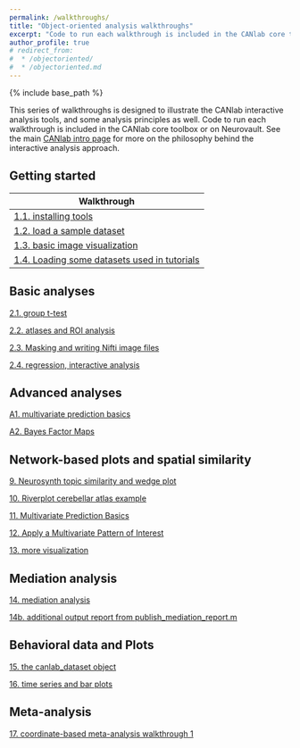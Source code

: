 ```yaml
---
permalink: /walkthroughs/
title: "Object-oriented analysis walkthroughs"
excerpt: "Code to run each walkthrough is included in the CANlab core toolbox or on Neurovault."
author_profile: true
# redirect_from:
#  * /objectoriented/
#  * /objectoriented.md
---
```

{% include base_path %}

This series of walkthroughs is designed to illustrate the CANlab interactive analysis tools, and some analysis principles as well.
Code to run each walkthrough is included in the CANlab core toolbox or on Neurovault. See the main [CANlab intro page](/) for more on the philosophy behind the interactive analysis approach.

## Getting started

| Walkthrough             
| ------------       |
| [1.1. installing tools](canlab_help_1_installing_tools/canlab_help_1_installing_tools.html)  
| [1.2. load a sample dataset](canlab_help_2_load_a_sample_dataset/canlab_help_2_load_a_sample_dataset.html)
| [1.3.  basic image visualization](canlab_help_2b_basic_image_visualization/canlab_help_2b_basic_image_visualization.html)
| [1.4.  Loading some datasets used in tutorials](canlab_help_2c_loading_datasets/canlab_help_2c_loading_datasets.html)

## Basic analyses

[2.1. group t-test](canlab_help_3_voxelwise_t_test_walkthrough/canlab_help_3_voxelwise_t_test_walkthrough.html)

[2.2. atlases and ROI analysis](canlab_help_3b_atlases_and_ROI_analysis/canlab_help_3b_atlases_and_ROI_analysis.html)

[2.3. Masking and writing Nifti image files](canlab_help_4_masking_and_writing_nifti_files/canlab_help_4_masking_and_writing_nifti_files.html)

[2.4. regression, interactive analysis](canlab_help_5_regression_walkthrough/canlab_help_5_regression_walkthrough.html)

## Advanced analyses

[A1. multivariate prediction basics](canlab_help_7_multivariate_prediction_basics/canlab_help_7_multivariate_prediction_basics.html)

[A2. Bayes Factor Maps](EmoReg_BayesFactor_walkthrough/EmoReg_BayesFactor_walkthrough.html)

## Network-based plots and spatial similarity

[9. Neurosynth topic similarity and wedge plot](neurosynth_topic_similarity_and_wedge_plot/neurosynth_topic_similarity_and_wedge_plot.html)

[10. Riverplot cerebellar atlas example](canlab_help_8_riverplot_cerebellar_atlas_example.m/canlab_help_8_riverplot_cerebellar_atlas_example.html)

[11. Multivariate Prediction Basics](canlab_help_7_multivariate_prediction_basics/canlab_help_7_multivariate_prediction_basics.html)

[12. Apply a Multivariate Pattern of Interest](canlab_help_9_apply_a_multivariate_pattern_of_interest/canlab_help_9_apply_a_multivariate_pattern_of_interest.html)

[13. more visualization](visualize_neuroimaging_data/visualize_neuroimaging_data.html)

## Mediation analysis

[14. mediation analysis](mediation_example_script_1/mediation_example_script_1.html)

[14b. additional output report from publish_mediation_report.m](mediation_brain_sample_report/mediation_brain_results_report.html)

## Behavioral data and Plots

[15. the canlab_dataset object](canlab_dataset_basic_usage/canlab_dataset_basic_usage.html)

[16. time series and bar plots](atlas_2012_behavioral_plot_example_figure/atlas_2012_behavioral_plot_example_figure.html)

## Meta-analysis

[17. coordinate-based meta-analysis walkthrough 1](canlab_meta_analysis_walkthrough1.m/canlab_meta_analysis_walkthrough1.html)
